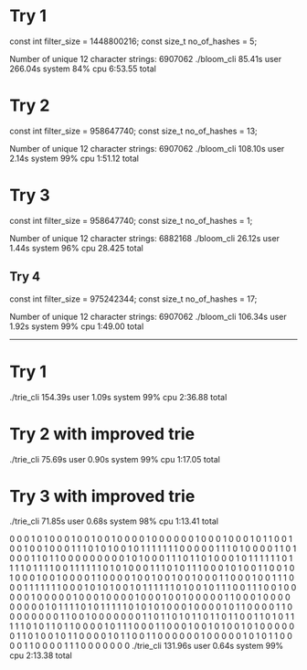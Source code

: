 # Try 1
const int filter_size = 1448800216;
const size_t no_of_hashes = 5;

Number of unique 12 character strings: 6907062
./bloom_cli   85.41s user 266.04s system 84% cpu 6:53.55 total

# Try 2
const int filter_size = 958647740;
const size_t no_of_hashes = 13;

Number of unique 12 character strings: 6907062
./bloom_cli   108.10s user 2.14s system 99% cpu 1:51.12 total

# Try 3
const int filter_size = 958647740;
const size_t no_of_hashes = 1;

Number of unique 12 character strings: 6882168
./bloom_cli   26.12s user 1.44s system 96% cpu 28.425 total

## Try 4
const int filter_size = 975242344;
const size_t no_of_hashes = 17;

Number of unique 12 character strings: 6907062
./bloom_cli   106.34s user 1.92s system 99% cpu 1:49.00 total

---

# Try 1
./trie_cli    154.39s user 1.09s system 99% cpu 2:36.88 total

# Try 2 with improved trie
./trie_cli    75.69s user 0.90s system 99% cpu 1:17.05 total

# Try 3 with improved trie
./trie_cli    71.85s user 0.68s system 98% cpu 1:13.41 total

0
0
0
1
0
1
0
0
0
1
0
0
1
0
0
1
0
0
0
0
1
0
0
0
0
0
0
1
0
0
0
1
0
0
0
1
0
1
1
0
0
1
0
0
1
0
0
1
0
0
0
1
1
1
0
1
0
1
0
0
1
0
1
1
1
1
1
1
1
0
0
0
0
0
1
1
1
0
1
0
0
0
0
1
1
0
1
0
0
0
1
1
0
1
1
0
0
0
0
0
0
0
0
0
1
0
1
0
0
0
1
1
1
0
1
1
0
1
0
0
0
1
0
1
1
1
1
1
1
0
1
1
1
1
0
1
1
1
1
0
0
1
1
1
1
1
1
0
1
0
1
0
0
0
1
1
1
0
1
0
1
1
1
0
0
0
1
0
1
0
0
1
1
0
0
1
0
1
0
0
0
1
0
0
1
0
0
0
0
1
1
0
0
0
0
1
0
0
1
0
0
1
0
0
1
0
0
0
1
1
0
0
0
1
0
0
1
1
1
0
0
0
1
1
1
1
1
1
1
0
0
0
1
0
1
0
1
0
0
1
0
1
1
1
1
1
1
0
1
0
0
1
0
1
1
1
0
0
1
1
1
0
0
1
0
0
0
0
0
1
0
0
0
0
0
1
0
0
0
1
0
0
0
0
1
0
0
0
1
0
0
1
0
0
0
0
0
1
1
0
0
0
1
0
0
0
0
0
0
0
0
0
1
0
1
1
1
1
0
1
0
1
1
1
1
1
0
1
0
1
0
1
0
0
0
1
0
0
0
0
1
0
1
1
0
0
0
0
1
1
0
0
0
0
0
0
0
0
1
1
0
0
1
0
0
0
0
0
0
0
1
1
0
1
1
0
1
0
1
1
0
1
1
0
1
1
0
0
1
1
0
1
0
1
1
1
1
1
0
1
0
1
1
0
1
1
0
0
0
0
1
0
1
1
1
0
0
0
1
1
0
0
0
1
0
0
1
0
1
0
0
1
0
1
0
0
0
0
0
0
1
1
0
1
0
0
1
0
1
1
0
0
0
0
1
0
1
1
0
0
1
1
0
0
0
0
0
0
1
0
0
0
0
0
1
0
1
0
1
1
0
0
0
0
1
1
0
0
0
0
1
1
1
0
0
0
0
0
0
0
./trie_cli    131.96s user 0.64s system 99% cpu 2:13.38 total
